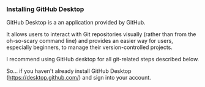 ### Installing GitHub Desktop

GitHub Desktop is a an application provided by GitHub. 

It allows users to interact with Git repositories visually (rather than from the oh-so-scary command line) and provides an easier way for users, especially beginners, to manage their version-controlled projects.

I recommend using GitHub desktop for all git-related steps described below.

So... if you haven't already install GitHub Desktop (https://desktop.github.com/) and sign into your account.